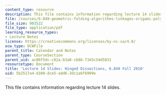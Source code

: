 ```yaml
---
content_type: resource
description: This file contains information regarding lecture 14 slides.
file: /courses/6-849-geometric-folding-algorithms-linkages-origami-polyhedra-fall-2012/5b2517a4d100dce5add63dc1a6f6999e_MIT6_849F12_slidesL14.pdf
file_size: 903522
file_type: application/pdf
learning_resource_types:
- Lecture Notes
license: https://creativecommons.org/licenses/by-nc-sa/4.0/
ocw_type: OCWFile
parent_title: Calendar and Notes
parent_type: CourseSection
parent_uid: ac06f5dc-c82a-b3a0-cb86-73d3c54d5831
resourcetype: Document
title: 'Lecture 14 Slides: Hinged Dissections, 6.849 Fall 2010'
uid: 5b2517a4-d100-dce5-add6-3dc1a6f6999e
---
```

This file contains information regarding lecture 14 slides.